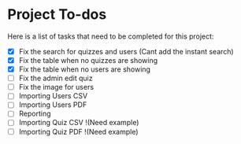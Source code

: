 # Project To-dos

Here is a list of tasks that need to be completed for this project:

- [x] Fix the search for quizzes and users (Cant add the instant search)
- [x] Fix the table when no quizzes are showing
- [x] Fix the table when no users are showing
- [ ] Fix the admin edit quiz
- [ ] Fix the image for users
- [ ] Importing Users CSV
- [ ] Importing Users PDF
- [ ] Reporting
- [ ] Importing Quiz CSV !(Need example)
- [ ] Importing Quiz PDF !(Need example)
